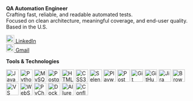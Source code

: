 **QA Automation Engineer**  
Crafting fast, reliable, and readable automated tests.  
Focused on clean architecture, meaningful coverage, and end-user quality.  
Based in the U.S.

[<img src="https://cdn.jsdelivr.net/gh/devicons/devicon/icons/linkedin/linkedin-original.svg" width="22" title="LinkedIn"/> LinkedIn](https://www.linkedin.com/in/i-karina/)  
[<img src="https://www.vectorlogo.zone/logos/gmail/gmail-icon.svg" width="22" title="Gmail"/> Gmail](mailto:karinaibragimova54@gmail.com)

**Tools & Technologies**

<p align="left">
  <img src="https://cdn.jsdelivr.net/gh/devicons/devicon/icons/javascript/javascript-original.svg" width="34" height="34" alt="JavaScript" title="JavaScript"/>
  <img src="https://cdn.jsdelivr.net/gh/devicons/devicon/icons/python/python-original.svg" width="34" height="34" alt="Python" title="Python"/>
  <img src="https://cdn.jsdelivr.net/gh/devicons/devicon/icons/mysql/mysql-original.svg" width="34" height="34" alt="MySQL" title="MySQL"/>
  <img src="https://cdn.jsdelivr.net/gh/devicons/devicon/icons/postgresql/postgresql-original.svg" width="34" height="34" alt="PostgreSQL" title="PostgreSQL"/>
  <img src="https://cdn.jsdelivr.net/gh/devicons/devicon/icons/html5/html5-original.svg" width="34" height="34" alt="HTML5" title="HTML5"/>
  <img src="https://cdn.jsdelivr.net/gh/devicons/devicon/icons/css3/css3-original.svg" width="34" height="34" alt="CSS3" title="CSS3"/>
  <img src="https://cdn.jsdelivr.net/gh/devicons/devicon/icons/selenium/selenium-original.svg" width="34" height="34" alt="Selenium" title="Selenium"/>
  <img src="https://playwright.dev/img/playwright-logo.svg" width="34" height="34" alt="Playwright" title="Playwright"/>
  <img src="https://www.vectorlogo.zone/logos/getpostman/getpostman-icon.svg" width="34" height="34" alt="Postman" title="Postman"/>
  <img src="https://cdn.jsdelivr.net/gh/devicons/devicon/icons/git/git-original.svg" width="34" height="34" alt="Git" title="Git"/>
  <img src="https://cdn.jsdelivr.net/gh/devicons/devicon/icons/github/github-original.svg" width="34" height="34" alt="GitHub" title="GitHub"/>
  <img src="https://cdn.jsdelivr.net/gh/devicons/devicon/icons/jira/jira-original.svg" width="34" height="34" alt="Jira" title="Jira"/>
  <img src="https://www.vectorlogo.zone/logos/browserstack/browserstack-icon.svg" width="34" height="34" alt="BrowserStack" title="BrowserStack"/>
  <img src="https://cdn.jsdelivr.net/gh/devicons/devicon/icons/vscode/vscode-original.svg" width="34" height="34" alt="VS Code" title="VS Code"/>
  <img src="https://cdn.jsdelivr.net/gh/devicons/devicon/icons/webstorm/webstorm-original.svg" width="34" height="34" alt="WebStorm" title="WebStorm"/>
  <img src="https://cdn.jsdelivr.net/gh/devicons/devicon/icons/pycharm/pycharm-original.svg" width="34" height="34" alt="PyCharm" title="PyCharm"/>
  <img src="https://cdn.jsdelivr.net/gh/devicons/devicon/icons/docker/docker-original.svg" width="34" height="34" alt="Docker" title="Docker"/>
  <img src="https://allurereport.org/public/img/allure-report.svg" width="34" height="34" alt="Allure Report" title="Allure Report"/>
  <img src="https://cdn.worldvectorlogo.com/logos/confluence-1.svg" width="34" height="34" alt="Confluence" title="Confluence"/>
</p>
